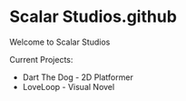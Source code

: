 # Scalar Studios.github
Welcome to Scalar Studios<br>

Current Projects:<br>
<ul>
  <li>Dart The Dog - 2D Platformer</li>
  <li>LoveLoop - Visual Novel </li>
</ul>
